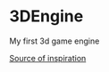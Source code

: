 # 3DEngine

My first 3d game engine

[Source of inspiration](https://www.youtube.com/watch?v=ih20l3pJoeU)
